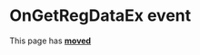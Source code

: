 # OnGetRegDataEx event #

This page has [**moved**](https://lib-docs.delphidabbler.com/WdwState/5/API/TPJRegWdwState-OnGetRegDataEx)
